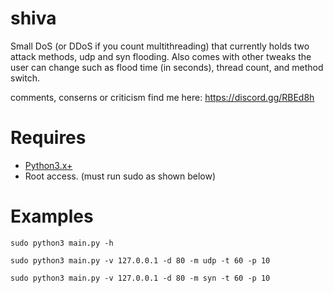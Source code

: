 # shiva

Small DoS (or DDoS if you count multithreading) that currently holds two attack methods, udp and syn flooding.
Also comes with other tweaks the user can change such as flood time (in seconds), thread count, and method switch.

comments, conserns or criticism find me here: https://discord.gg/RBEd8h


# Requires
* [Python3.x+](http://www.dropwizard.io/1.0.2/docs/)
* Root access. (must run sudo as shown below)

# Examples
```
sudo python3 main.py -h
```
```
sudo python3 main.py -v 127.0.0.1 -d 80 -m udp -t 60 -p 10
```
```
sudo python3 main.py -v 127.0.0.1 -d 80 -m syn -t 60 -p 10
```
